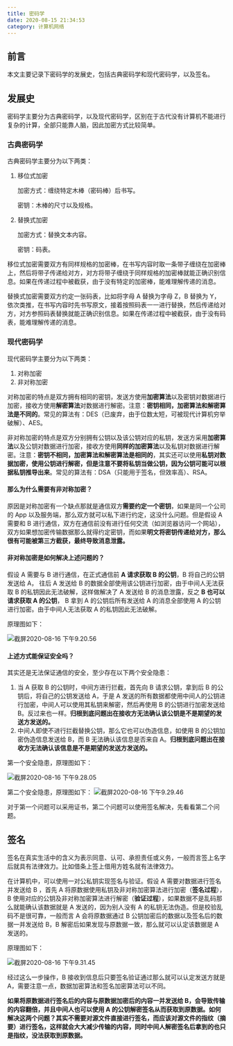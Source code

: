 ```yaml
---
title: 密码学
date: 2020-08-15 21:34:53
category: 计算机网络
---
```


## 前言

本文主要记录下密码学的发展史，包括古典密码学和现代密码学，以及签名。 <!-- more -->

## 发展史

密码学主要分为古典密码学，以及现代密码学，区别在于古代没有计算机不能进行复杂的计算，全部只能靠人脑，因此加密方式比较简单。

### 古典密码学

古典密码学主要分为以下两类：

1. 移位式加密

    加密方式：缠绕特定木棒（密码棒）后书写。

    密钥：木棒的尺寸以及规格。

2. 替换式加密

    加密方式：替换文本内容。

    密钥：码表。

移位式加密需要双方有同样规格的加密棒，在书写内容时取一条带子缠绕在加密棒上，然后将带子传递给对方，对方将带子缠绕于同样规格的加密棒就能正确识别信息。如果在传递过程中被截获，由于没有特定的加密棒，能难理解传递的消息。

替换式加密需要双方约定一张码表，比如将字母 A 替换为字母 Z，B 替换为 Y，依次类推，在书写内容时先书写原文，接着按照码表一一进行替换，然后传递给对方，对方参照码表替换就能正确识别信息。如果在传递过程中被截获，由于没有码表，能难理解传递的消息。

### 现代密码学

现代密码学主要分为以下两类：

1. 对称加密
2. 非对称加密

对称加密的特点是双方拥有相同的密钥，发送方使用**加密算法**以及密钥对数据进行加密，接收方使用**解密算法**对数据进行解密。注意：**密钥相同，加密算法和解密算法是不同的**。常见的算法有：DES（已废弃，由于位数太短，可被现代计算机穷举破解）、AES。

非对称加密的特点是双方分别拥有公钥以及该公钥对应的私钥，发送方采用**加密算法**以及公钥对数据进行加密，接收方使用**同样的加密算法**以及私钥对数据进行解密。注意：**密钥不相同，加密算法和解密算法是相同的**，其实还可以使用**私钥对数据加密，使用公钥进行解密，但是注意不要将私钥当做公钥，因为公钥可能可以根据私钥推导出来**。常见的算法有：DSA（只能用于签名，但效率高）、RSA。

#### 那么为什么需要有非对称加密？

原因是对称加密有一个缺点那就是通信双方**需要约定一个密钥**，如果是同一个公司的 App 以及服务端，那么双方就可以私下进行约定，这没什么问题。但是假设 A 需要和 B 进行通信，双方在通信前没有进行任何交流（如浏览器访问一个网站），双方如果想加密传输数据那么就得约定密钥，而如果**明文将密钥传递给对方，那么很有可能被第三方截获，最终导致消息泄露。**

#### 非对称加密是如何解决上述问题的？

假设 A 需要与 B 进行通信，在正式通信前 **A 请求获取 B 的公钥**，B 将自己的公钥发送给 A， 往后 A 发送给 B 的数据全部使用该公钥进行加密，由于中间人无法获取 B 的私钥因此无法破解，这样做解决了 A 发送给 B 的消息泄露，反之 **B 也可以请求获取 A 的公钥**， B 拿到 A 的公钥后所有发送给 A 的消息全部使用 A 的公钥进行加密。由于中间人无法获取 A 的私钥因此无法破解。

原理图如下：

![截屏2020-08-16 下午9.20.56](非对称加密原理.png)				  

#### 上述方式能保证安全吗？

其实还是无法保证通信的安全，至少存在以下两个安全隐患：

1. 当 A 获取 B 的公钥时，中间方进行拦截，首先向 B 请求公钥，拿到后 B 的公钥后，将自己的公钥发送给 A，于是 A 发送的所有数据都使用中间人的公钥进行加密，中间人可以使用其私钥来解密，然后再使用 B 的公钥进行加密发送给 B。反过来也一样。**归根到底问题出在接收方无法确认该公钥是不是期望的发送方发送的。**
2. 中间人即使不进行拦截替换公钥，那么它也可以伪造信息，如使用 B 的公钥加密伪造信息发送给 B，而 B 无法确认该信息是否来自 A。**归根到底问题出在接收方无法确认该信息是不是期望的发送方发送的。**

第一个安全隐患，原理图如下：

![截屏2020-08-16 下午9.28.05](非对称加密bug1.png)

第二个安全隐患，原理图如下：                                                                                                                                                                     ![截屏2020-08-16 下午9.29.46](非对称加密bug2.png)											  

对于第一个问题可以采用证书，第二个问题可以使用签名解决，先看看第二个问题。

## 签名

签名在真实生活中的含义为表示同意、认可、承担责任或义务，一般而言签上名字后就具有法律效力。比如借条上签上借用方姓名就有法律效力。

在计算机中，可以使用一对公私钥实现签名与验证。假设 A 需要对数据进行签名并发送给 B ，首先 A 将原数据使用私钥及非对称加密算法进行加密（**签名过程**），B 使用对应的公钥及非对称加密算法进行解密（**验证过程**），如果数据不是乱码那么就能确认该数据就是 A 发送的，因为别人没有 A 的私钥无法伪造。但是校验乱码不是很可靠，一般而言 A 会将原数据通过 B 公钥加密后的数据以及签名后的数据一并发送给 B，B 解密后如果发现与原数据一致，那么就可以认定该数据是 A 发送的。

原理图如下：

![截屏2020-08-16 下午9.31.45](非对称加密s2.png)

经过这么一步操作，B 接收到信息后只要签名验证通过那么就可以认定发送方就是 A，需要注意一点，数据加密算法和签名加密算法可以不同。

**如果将原数据进行签名后的内容与原数据加密后的内容一并发送给 B，会导致传输的内容翻倍，并且中间人也可以使用 A 的公钥解密签名从而获取到原数据。如何解决这两个问题？其实不需要对源文件直接进行签名，而应该对源文件的指纹（摘要）进行签名，这样就会大大减少传输的内容，同时中间人解密签名后拿到的也只是指纹，没法获取到原数据。**

